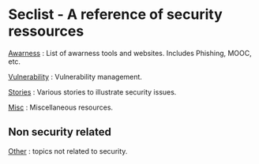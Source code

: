 # Seclist - A reference of security ressources

[Awarness](awarness/README.md) : List of awarness tools and websites. Includes Phishing, MOOC, etc.

[Vulnerability](vulnerability/README.md) : Vulnerability management.

[Stories](stories/README.md) :  Various stories to illustrate security issues.

[Misc](misc/README.md) : Miscellaneous resources.

## Non security related
[Other](other/README.md) : topics not related to security.
